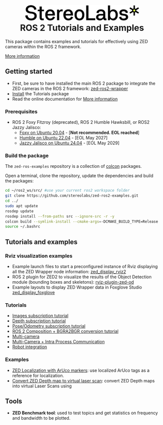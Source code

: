 <h1 align="center">
   <img src="./images/Picto+STEREOLABS_Black.jpg" alt="Stereolabs" title="Stereolabs" /><br \>
   ROS 2 Tutorials and Examples
</h1>

This package contains examples and tutorials for effectively using ZED cameras within the ROS 2 framework.

[More information](https://www.stereolabs.com/docs/ros2/)

## Getting started

- First, be sure to have installed the main ROS 2 package to integrate the ZED cameras in the ROS 2 framework: [zed-ros2-wrapper](https://github.com/stereolabs/zed-ros2-wrapper/)
- [Install](#build-the-package) the Tutorials package
- Read the online documentation for [More information](https://www.stereolabs.com/documentation/guides/using-zed-with-ros/introduction.html)

### Prerequisites

- ROS 2 Foxy Fitzroy (deprecated), ROS 2 Humble Hawksbill, or ROS2 Jazzy Jalisco:
  - [Foxy on Ubuntu 20.04](https://docs.ros.org/en/foxy/Installation/Linux-Install-Debians.html) - [**Not recommended. EOL reached**]
  - [Humble on Ubuntu 22.04](https://docs.ros.org/en/humble/Installation/Linux-Install-Debians.html) - [EOL May 2027]
  - [Jazzy Jalisco on Ubuntu 24.04](https://docs.ros.org/en/jazzy/Installation/Linux-Install-Debians.html) - [EOL May 2029]

### Build the package

The `zed-ros-examples` repository is a collection of [colcon](http://design.ros2.org/articles/build_tool.html) packages. 

Open a terminal, clone the repository, update the dependencies and build the packages:

```bash
cd ~/ros2_ws/src/ #use your current ros2 workspace folder
git clone https://github.com/stereolabs/zed-ros2-examples.git
cd ../
sudo apt update
rosdep update
rosdep install --from-paths src --ignore-src -r -y
colcon build --symlink-install --cmake-args=-DCMAKE_BUILD_TYPE=Release
source ~/.bashrc
```

## Tutorials and examples

### Rviz visualization examples

- Example launch files to start a preconfigured instance of Rviz displaying all the ZED Wrapper node information: [zed_display_rviz2](./zed_display_rviz2)
- ROS 2 plugin for ZED2 to visualize the results of the Object Detection module (bounding boxes and skeletons): [rviz-plugin-zed-od](./rviz-plugin-zed-od)
- Example layouts to display ZED Wrapper data in Foxglove Studio [zed_display_foxglove](./zed_display_foxglove/)

### Tutorials

- [Images subscription tutorial](./tutorials/zed_video_tutorial)
- [Depth subscription tutorial](./tutorials/zed_depth_tutorial)
- [Pose/Odometry subscription tutorial](./tutorials/zed_pose_tutorial)
- [ROS 2 Composition + BGRA2BGR conversion tutorial](./tutorials/zed_rgb_convert)
- [Multi-camera](./tutorials/zed_multi_camera)
- [Multi-Camera + Intra Process Communication](./tutorials/zed_ipc)
- [Robot integration](./tutorials/zed_robot_integration)

### Examples

- [ZED Localization with ArUco markers](./examples/zed_aruco_localization): use localized ArUco tags as a reference for localization.
- [Convert ZED Depth map to virtual laser scan](./examples/zed_depth_to_laserscan): convert ZED Depth maps into virtual Laser Scans using

 ## Tools

- **ZED Benchmark tool**: used to test topics and get statistics on frequency and bandwidth to be plotted.

 




